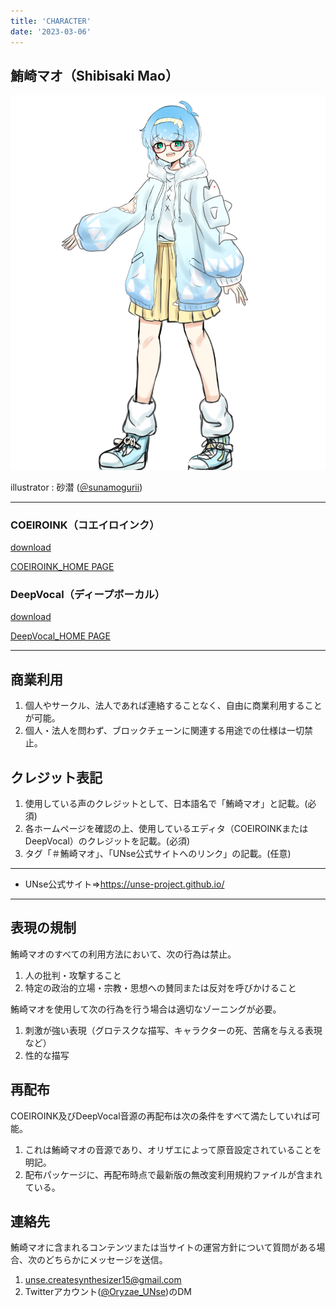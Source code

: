```yaml
---
title: 'CHARACTER'
date: '2023-03-06'
---
```


## 鮪崎マオ（Shibisaki Mao）

![image](static\images\ima_01_01.png)

illustrator : 砂潜 ([＠sunamogurii](https://twitter.com/sunamogurii))


***

 ### COEIROINK（コエイロインク）

[download](https://drive.google.com/drive/folders/1FNFMP8WDFBKIMX8hOlwFC5PedVjNpRGr?usp=sharing "COEIROINK_model")

[COEIROINK_HOME PAGE](https://coeiroink.com/ "COEIROINK_HOME PAGE")


 ### DeepVocal（ディープボーカル）

 [download](https://drive.google.com/drive/folders/1MGw83c29d_qh93rk-m_Jt6QVGrenWHLI?usp=sharing "DeepVocal_model")

 [DeepVocal_HOME PAGE](https://www.deep-vocal.com/#/ "DeepVocal_HOME PAGE")

***

## 商業利用

1. 個人やサークル、法人であれば連絡することなく、自由に商業利用することが可能。
2. 個人・法人を問わず、ブロックチェーンに関連する用途での仕様は一切禁止。

## クレジット表記

1. 使用している声のクレジットとして、日本語名で「鮪崎マオ」と記載。(必須)
2. 各ホームページを確認の上、使用しているエディタ（COEIROINKまたはDeepVocal）のクレジットを記載。(必須)
3. タグ「＃鮪崎マオ」、「UNse公式サイトへのリンク」の記載。(任意)
***
* UNse公式サイト⇒https://unse-project.github.io/
***

## 表現の規制
鮪崎マオのすべての利用方法において、次の行為は禁止。
1. 人の批判・攻撃すること
2.  特定の政治的立場・宗教・思想への賛同または反対を呼びかけること

鮪崎マオを使用して次の行為を行う場合は適切なゾーニングが必要。
1. 刺激が強い表現（グロテスクな描写、キャラクターの死、苦痛を与える表現など）
2. 性的な描写

## 再配布
COEIROINK及びDeepVocal音源の再配布は次の条件をすべて満たしていれば可能。
1. これは鮪崎マオの音源であり、オリザエによって原音設定されていることを明記。
2. 配布パッケージに、再配布時点で最新版の無改変利用規約ファイルが含まれている。

## 連絡先
鮪崎マオに含まれるコンテンツまたは当サイトの運営方針について質問がある場合、次のどちらかにメッセージを送信。
1. unse.createsynthesizer15@gmail.com
2. Twitterアカウント([@Oryzae_UNse](https://twitter.com/Oryzae_UNse))のDM